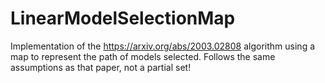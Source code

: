 # LinearModelSelectionMap
Implementation of the https://arxiv.org/abs/2003.02808 algorithm using a map to represent the path of models selected. Follows the same assumptions as that paper, not a partial set! 
